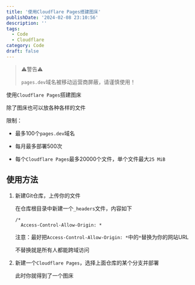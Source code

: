 ```yaml
---
title: '使用Cloudflare Pages搭建图床'
publishDate: '2024-02-08 23:10:56'
description: ''
tags:
  - Code
  - Cloudflare
category: Code
draft: false
---
```


> ⚠️警告⚠️
>
> `pages.dev`域名被移动运营商屏蔽，请谨慎使用！

使用`Cloudflare Pages`搭建图床

除了图床也可以放各种各样的文件

限制：

- 最多100个`pages.dev`域名

- 每月最多部署500次

- 每个`Cloudflare Pages`最多20000个文件，单个文件最大`25 MiB`

## 使用方法

1. 新建Git仓库，上传你的文件

   在仓库根目录中新建一个`_headers`文件，内容如下

   ```
   /*
     Access-Control-Allow-Origin: *
   ```

   注意：最好把`Access-Control-Allow-Origin: *`中的`*`替换为你的网站URL

   不替换就是所有人都能跨域访问

2. 新建一个`Cloudflare Pages`，选择上面仓库的某个分支并部署

   此时你就得到了一个图床


